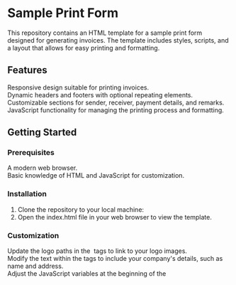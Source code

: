 # Sample Print Form
This repository contains an HTML template for a sample print form designed for generating invoices. The template includes styles, scripts, and a layout that allows for easy printing and formatting.

## Features
Responsive design suitable for printing invoices.<br>
Dynamic headers and footers with optional repeating elements.<br>
Customizable sections for sender, receiver, payment details, and remarks.<br>
JavaScript functionality for managing the printing process and formatting.<br>
## Getting Started
### Prerequisites
A modern web browser.<br>
Basic knowledge of HTML and JavaScript for customization.<br>
### Installation
1. Clone the repository to your local machine:
2. Open the index.html file in your web browser to view the template.
### Customization
Update the logo paths in the <img> tags to link to your logo images.<br>
Modify the text within the <font> tags to include your company's details, such as name and address.<br>
Adjust the JavaScript variables at the beginning of the <script> section to change the behavior of the print form.<br>
## Usage
Fill in the required fields in the invoice section (e.g., sender, receiver, payment method).<br>
Use the browser's print function (Ctrl+P or Command+P) to print the invoice.<br>
Ensure your printer settings match the dimensions specified in the CSS.<br>
## Scripts
The provided JavaScript manages the layout and the printing process. You can modify the script to include additional functionalities as per your requirements.
## Important Variables
1. papersize_width: Width of the paper for printing.
2. papersize_height: Height of the paper for printing.
3. repeat_header, repeat_docinfo, repeat_rowheader, repeat_footer: Control the repetition of sections during printing.

## Demo
### Github
https://yapweijun1996.github.io/Sample-Printform-v3/
